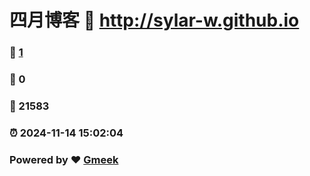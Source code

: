 # 四月博客 :link: http://sylar-w.github.io 
### :page_facing_up: [1](http://sylar-w.github.io/tag.html) 
### :speech_balloon: 0 
### :hibiscus: 21583 
### :alarm_clock: 2024-11-14 15:02:04 
### Powered by :heart: [Gmeek](https://github.com/Meekdai/Gmeek)
